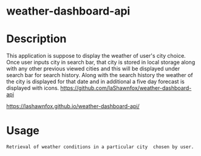 # weather-dashboard-api

# Description 
   This application is suppose to display the weather of user's city choice. Once user inputs city in search bar, that city is stored in local storage along with any other previous viewed cities and this will be displayed under search bar for search history. Along with the search history the weather of the city is displayed for that date and in additional a five day forecast is displayed with icons. 
   https://github.com/laShawnfox/weather-dashboard-api
  
   https://lashawnfox.github.io/weather-dashboard-api/

 # Usage
    Retrieval of weather conditions in a particular city  chosen by user. 

